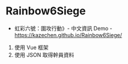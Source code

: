 # Rainbow6Siege
 - 虹彩六號：圍攻行動》- 中文資訊
Demo  - https://kazechen.github.io/Rainbow6Siege/

  1. 使用 Vue 框架
  2. 使用 JSON 取得幹員資料
